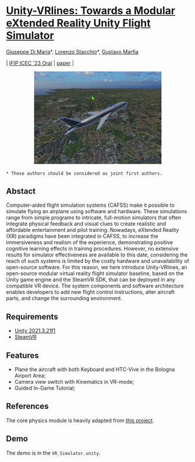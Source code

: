 # [**Unity-VRlines: Towards a Modular eXtended Reality Unity Flight Simulator**]()


[Giuseppe Di Maria](https://www.linkedin.com/in/giuseppe-di-maria-6bb5a4170/?originalSubdomain=it)\*,
[Lorenzo Stacchio](https://www.unibo.it/sitoweb/lorenzo.stacchio2)\*,
[Gustavo Marfia](https://github.com/qp-qp)<br/>

| [IFIP ICEC '23 Oral](https://icec23.cs.unibo.it/) | [paper](https://arxiv.org/abs/2112.10752) |

<p align="center">
  <img src="images\aircraft.png" width="350">
</p>

```
* These authors should be considered as joint first authors.
``` 

## Abstact
Computer-aided flight simulation systems (CAFSS) make it possible to simulate flying an airplane using software and hardware. These simulations range from simple programs to intricate, full-motion simulators that often integrate physical feedback and visual clues to create realistic and affordable entertainment and pilot training. Nowadays, eXtended Reality (XR) paradigms have been integrated in CAFSS, to increase the immersiveness and realism of the experience, demonstrating positive cognitive learning effects in training procedures. 
However, no extensive results for simulator effectiveness are available to this date, considering the reach of such systems is limited by the costly hardware and unavailability of open-source software.
For this reason, we here introduce Unity-VRlines, an open-source modular virtual reality flight simulator baseline, based on the Unity game engine and the SteamVR SDK, that can be deployed in any compatible VR device. The system components and software architecture enables developers to add new flight control instructions, alter aircraft parts, and change the surrounding environment.


## Requirements
* [Unity 2021.3.21f1](https://unity.com/releases/editor/archive#download-archive-2021)
* [SteamVR](https://github.com/ValveSoftware/steamvr_unity_plugin/releases/tag/2.7.3) 

## Features 
* Plane the aircraft with both Keyboard and HTC-Vive in the Bologna Airport Area; 
* Camera view switch with Kinematics in VR-mode;
* Guided In-Game Tutorial;

## References

The core physics module is heavily adapted from [this project](https://github.com/gasgiant/Aircraft-Physics). 

## Demo

The demo is in the ```VR_Simulator.unity```.
